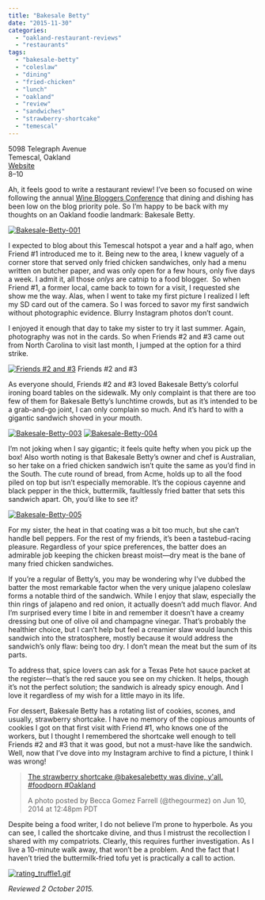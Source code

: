 ```yaml
---
title: "Bakesale Betty"
date: "2015-11-30"
categories:
  - "oakland-restaurant-reviews"
  - "restaurants"
tags:
  - "bakesale-betty"
  - "coleslaw"
  - "dining"
  - "fried-chicken"
  - "lunch"
  - "oakland"
  - "review"
  - "sandwiches"
  - "strawberry-shortcake"
  - "temescal"
---
```


 5098 Telegraph Avenue\
 Temescal, Oakland\
 [Website](http://www.bakesalebetty.com/)\
 $8–$10

Ah, it feels good to write a restaurant review! I’ve been so focused on wine following the annual [Wine Bloggers Conference](http://thegourmez.com/category/beer-wine-sake-review/wine-bloggers-conference-2015/) that dining and dishing has been low on the blog priority pole. So I’m happy to be back with my thoughts on an Oakland foodie landmark: Bakesale Betty.

[![Bakesale-Betty-001](http://s3.amazonaws.com/thegourmez-wpmedia/2015/11/Bakesale-Betty-001-500x325.jpg)](http://s3.amazonaws.com/thegourmez-wpmedia/2015/11/Bakesale-Betty-001.jpg)

I expected to blog about this Temescal hotspot a year and a half ago, when Friend #1 introduced me to it. Being new to the area, I knew vaguely of a corner store that served only fried chicken sandwiches, only had a menu written on butcher paper, and was only open for a few hours, only five days a week. I admit it, all those _onlys_ are catnip to a food blogger.  So when Friend #1, a former local, came back to town for a visit, I requested she show me the way. Alas, when I went to take my first picture I realized I left my SD card out of the camera. So I was forced to savor my first sandwich without photographic evidence. Blurry Instagram photos don’t count.

I enjoyed it enough that day to take my sister to try it last summer. Again, photography was not in the cards. So when Friends #2 and #3 came out from North Carolina to visit last month, I jumped at the option for a third strike.




<div class="caption">

[![Friends #2 and #3](http://s3.amazonaws.com/thegourmez-wpmedia/2015/11/Bakesale-Betty-002-500x334.jpg)](http://s3.amazonaws.com/thegourmez-wpmedia/2015/11/Bakesale-Betty-002.jpg) Friends #2 and #3</div>


As everyone should, Friends #2 and #3 loved Bakesale Betty’s colorful ironing board tables on the sidewalk. My only complaint is that there are too few of them for Bakesale Betty’s lunchtime crowds, but as it’s intended to be a grab-and-go joint, I can only complain so much. And it’s hard to with a gigantic sandwich shoved in your mouth.

[![Bakesale-Betty-003](http://s3.amazonaws.com/thegourmez-wpmedia/2015/11/Bakesale-Betty-003-500x334.jpg)](http://s3.amazonaws.com/thegourmez-wpmedia/2015/11/Bakesale-Betty-003.jpg) [![Bakesale-Betty-004](http://s3.amazonaws.com/thegourmez-wpmedia/2015/11/Bakesale-Betty-004-500x334.jpg)](http://s3.amazonaws.com/thegourmez-wpmedia/2015/11/Bakesale-Betty-004.jpg)

I’m not joking when I say gigantic; it feels quite hefty when you pick up the box! Also worth noting is that Bakesale Betty’s owner and chef is Australian, so her take on a fried chicken sandwich isn’t quite the same as you’d find in the South. The cute round of bread, from Acme, holds up to all the food piled on top but isn’t especially memorable. It’s the copious cayenne and black pepper in the thick, buttermilk, faultlessly fried batter that sets this sandwich apart. Oh, you’d like to see it?

[![Bakesale-Betty-005](http://s3.amazonaws.com/thegourmez-wpmedia/2015/11/Bakesale-Betty-005-500x334.jpg)](http://s3.amazonaws.com/thegourmez-wpmedia/2015/11/Bakesale-Betty-005.jpg)

For my sister, the heat in that coating was a bit too much, but she can’t handle bell peppers. For the rest of my friends, it’s been a tastebud-racing pleasure. Regardless of your spice preferences, the batter does an admirable job keeping the chicken breast moist—dry meat is the bane of many fried chicken sandwiches.

If you’re a regular of Betty’s, you may be wondering why I’ve dubbed the batter the most remarkable factor when the very unique jalapeno coleslaw forms a notable third of the sandwich. While I enjoy that slaw, especially the thin rings of jalapeno and red onion, it actually doesn’t add much flavor. And I’m surprised every time I bite in and remember it doesn’t have a creamy dressing but one of olive oil and champagne vinegar. That’s probably the healthier choice, but I can’t help but feel a creamier slaw would launch this sandwich into the stratosphere, mostly because it would address the sandwich’s only flaw: being too dry. I don’t mean the meat but the sum of its parts.

To address that, spice lovers can ask for a Texas Pete hot sauce packet at the register—that’s the red sauce you see on my chicken. It helps, though it’s not the perfect solution; the sandwich is already spicy enough. And I love it regardless of my wish for a little mayo in its life.

For dessert, Bakesale Betty has a rotating list of cookies, scones, and usually, strawberry shortcake. I have no memory of the copious amounts of cookies I got on that first visit with Friend #1, who knows one of the workers, but I thought I remembered the shortcake well enough to tell Friends #2 and #3 that it was good, but not a must-have like the sandwich. Well, now that I’ve dove into my Instagram archive to find a picture, I think I was wrong!

> [The strawberry shortcake @bakesalebetty was divine, y'all. #foodporn #Oakland](https://instagram.com/p/pE2lMZwQkd/)
>
> A photo posted by Becca Gomez Farrell (@thegourmez) on Jun 10, 2014 at 12:48pm PDT

Despite being a food writer, I do not believe I’m prone to hyperbole. As you can see, I called the shortcake divine, and thus I mistrust the recollection I shared with my compatriots. Clearly, this requires further investigation. As I live a 10-minute walk away, that won’t be a problem. And the fact that I haven’t tried the buttermilk-fried tofu yet is practically a call to action.

[![rating_truffle1.gif](http://s3.amazonaws.com/thegourmez-wpmedia/2015/01/rating_truffle1.gif)](http://s3.amazonaws.com/thegourmez-wpmedia/2015/01/rating_truffle1.gif)

_Reviewed 2 October 2015._
